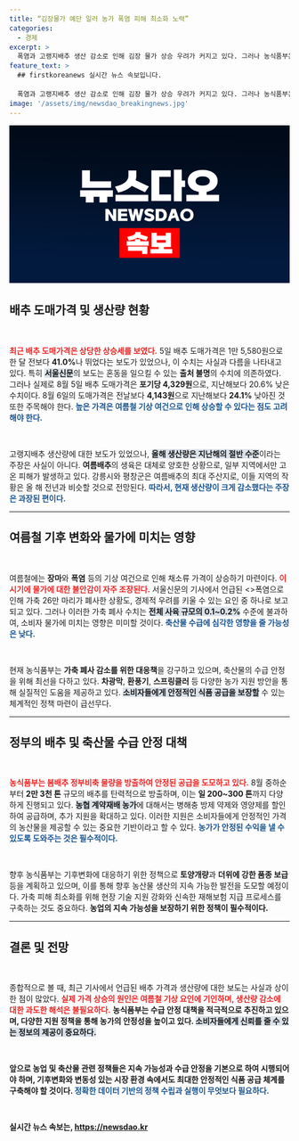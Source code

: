 ```yaml
---
title: “김장물가 예단 일러 농가 폭염 피해 최소화 노력”
categories:
  - 경제
excerpt: >
  폭염과 고랭지배추 생산 감소로 인해 김장 물가 상승 우려가 커지고 있다. 그러나 농식품부는 현재 상황이 예년과 크게 다르지 않다며 국민들의 불안을 잠재우고자 다양한 수급 안정 대책을 마련하고 있다고 전했다.
feature_text: >
  ## firstkoreanews 실시간 뉴스 속보입니다.

  폭염과 고랭지배추 생산 감소로 인해 김장 물가 상승 우려가 커지고 있다. 그러나 농식품부는 현재 상황이 예년과 크게 다르지 않다며 국민들의 불안을 잠재우고자 다양한 수급 안정 대책을 마련하고 있다고 전했다.
image: '/assets/img/newsdao_breakingnews.jpg'
---
```


<p><img src="/assets/img/newsdao_breakingnews.jpg" alt="firstkoreanews 속보" /></p>

<h2 data-ke-size="size26">배추 도매가격 및 생산량 현황</h2>

<p data-ke-size="size16">&nbsp;</p>

<p><b><span style="color: #ee2323;">최근 배추 도매가격은 상당한 상승세를 보였다.</span></b> 5일 배추 도매가격은 1만 5,580원으로 한 달 전보다 <b>41.0%</b>나 뛰었다는 보도가 있었으나, 이 수치는 사실과 다름을 나타내고 있다. 특히 <b><span style="background-color: #21538527;">서울신문</span></b>의 보도는 혼동을 일으킬 수 있는 <b>출처 불명</b>의 수치에 의존하였다. 그러나 실제로 8월 5일 배추 도매가격은 <b>포기당 4,329원</b>으로, 지난해보다 20.6% 낮은 수치이다. 8월 6일의 도매가격은 전날보다 <b>4,143원</b>으로 지난해보다 <b>24.1%</b> 낮아진 것 또한 주목해야 한다. <b><span style="color: #1a5490;">높은 가격은 여름철 기상 여건으로 인해 상승할 수 있다는 점도 고려해야 한다.</span></b></p>

<p data-ke-size="size16">&nbsp;</p>

<p>고랭지배추 생산량에 대한 보도가 있었으나, <b><span style="background-color: #21538527;">올해 생산량은 지난해의 절반 수준</span></b>이라는 주장은 사실이 아니다. <b>여름배추</b>의 생육은 대체로 양호한 상황으로, 일부 지역에서만 고온 피해가 발생하고 있다. 강릉시와 평창군은 여름배추의 최대 주산지로, 이들 지역의 작황은 올 해 전년과 비슷할 것으로 전망된다. <b><span style="color: #1a5490;">따라서, 현재 생산량이 크게 감소했다는 주장은 과장된 편이다.</span></b> </p>

<hr>

<h2 data-ke-size="size26">여름철 기후 변화와 물가에 미치는 영향</h2>

<p data-ke-size="size16">&nbsp;</p>

<p>여름철에는 <b>장마</b>와 <b>폭염</b> 등의 기상 여건으로 인해 채소류 가격이 상승하기 마련이다. <b><span style="color: #ee2323;">이 시기에 물가에 대한 불안감이 자주 조장된다.</span></b> 서울신문의 기사에서 언급된 &lt;&gt;폭염으로 인해 가축 26만 마리가 폐사한 상황도, 경제적 우려를 키울 수 있는 요인 중 하나로 보고되고 있다. 그러나 이러한 가축 폐사 수치는 <b><span style="background-color: #21538527;">전체 사육 규모의 0.1~0.2%</b></span> 수준에 불과하여, 소비자 물가에 미치는 영향은 미미할 것이다. <b><span style="color: #1a5490;">축산물 수급에 심각한 영향을 줄 가능성은 낮다.</span></b></p>

<p data-ke-size="size16">&nbsp;</p>

<p>현재 농식품부는 <b>가축 폐사 감소를 위한 대응책</b>을 강구하고 있으며, 축산물의 수급 안정을 위해 최선을 다하고 있다. <b>차광막</b>, <b>환풍기</b>, <b>스프링클러</b> 등 다양한 농가 지원 방안을 통해 실질적인 도움을 제공하고 있다. <b><span style="background-color: #21538527;">소비자들에게 안정적인 식품 공급을 보장할</b></span> 수 있는 체계적인 정책 마련이 급선무다.</p>

<hr>

<h2 data-ke-size="size26">정부의 배추 및 축산물 수급 안정 대책</h2>

<p data-ke-size="size16">&nbsp;</p>

<p><b><span style="color: #ee2323;">농식품부는 봄배추 정부비축 물량을 방출하여 안정된 공급을 도모하고 있다.</span></b> 8월 중하순부터 <b>2만 3천 톤</b> 규모의 배추를 탄력적으로 방출하며, 이는 <b>일 200~300 톤</b>까지 다양하게 진행되고 있다. <b><span style="background-color: #21538527;">농협 계약재배 농가</span></b>에 대해서는 병해충 방제 약제와 영양제를 할인하여 공급하며, 추가 지원을 확대하고 있다. 이러한 지원은 소비자들에게 안정적인 가격의 농산물을 제공할 수 있는 중요한 기반이라고 할 수 있다. <b><span style="color: #1a5490;">농가가 안정된 수익을 낼 수 있도록 도와주는 것은 필수적이다.</span></b></p>

<p data-ke-size="size16">&nbsp;</p>

<p>향후 농식품부는 기후변화에 대응하기 위한 정책으로 <b>토양개량</b>과 <b>더위에 강한 품종 보급</b> 등을 계획하고 있으며, 이를 통해 향후 농산물 생산의 지속 가능한 발전을 도모할 예정이다. 가축 피해 최소화를 위해 현장 기술 지원 강화와 신속한 재해보험 지급 프로세스를 구축하는 것도 중요하다.  <b>농업의 지속 가능성을 보장하기 위한 정책이 필수적이다.</b></p>

<hr>

<h2 data-ke-size="size26">결론 및 전망</h2>

<p data-ke-size="size16">&nbsp;</p>

<p>종합적으로 볼 때, 최근 기사에서 언급된 배추 가격과 생산량에 대한 보도는 사실과 상이한 점이 많았다. <b><span style="color: #ee2323;">실제 가격 상승의 원인은 여름철 기상 요인에 기인하며, 생산량 감소에 대한 과도한 해석은 불필요하다.</span></b> <b>농식품부는 수급 안정 대책을 적극적으로 추진하고 있으며, 다양한 지원 정책을 통해 농가의 안정성을 높이고 있다. <b><span style="background-color: #21538527;">소비자들에게 신뢰를 줄 수 있는 정보의 제공이 중요하다.</span></b></p>

<p data-ke-size="size16">&nbsp;</p>

<p>앞으로 농업 및 축산물 관련 정책들은 <b>지속 가능성</b>과 <b>수급 안정</b>을 기본으로 하여 시행되어야 하며, 기후변화와 변동성 있는 시장 환경 속에서도 최대한 안정적인 식품 공급 체계를 구축해야 할 것이다. <b><span style="color: #1a5490;">정확한 데이터 기반의 정책 수립과 실행이 무엇보다 필요하다.</span></b> </p>

<p data-ke-size="size16">&nbsp;</p>
실시간 뉴스 속보는, <a href="https://newsdao.kr" rel="dofollow">https://newsdao.kr</a>


